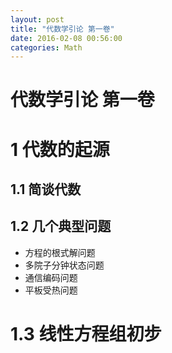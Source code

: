 ```yaml
---
layout: post
title: "代数学引论 第一卷"
date: 2016-02-08 00:56:00
categories: Math
---
```


# 代数学引论 第一卷

# 1 代数的起源

## 1.1 简谈代数

## 1.2 几个典型问题

  * 方程的根式解问题
  * 多院子分钟状态问题
  * 通信编码问题
  * 平板受热问题

# 1.3 线性方程组初步

